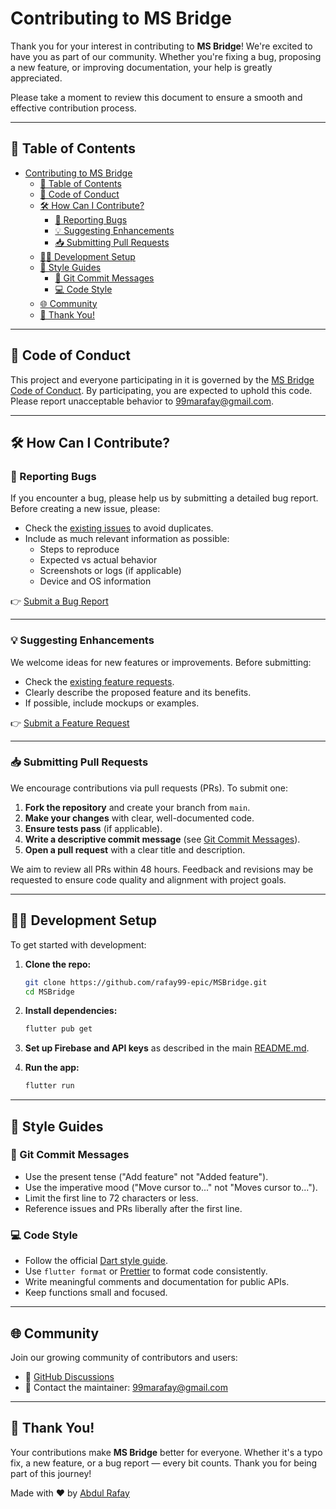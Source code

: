 


#  Contributing to MS Bridge

Thank you for your interest in contributing to **MS Bridge**! We're excited to have you as part of our community. Whether you're fixing a bug, proposing a new feature, or improving documentation, your help is greatly appreciated.

Please take a moment to review this document to ensure a smooth and effective contribution process.

---

## 📌 Table of Contents

- [Contributing to MS Bridge](#contributing-to-ms-bridge)
  - [📌 Table of Contents](#-table-of-contents)
  - [🧭 Code of Conduct](#-code-of-conduct)
  - [🛠 How Can I Contribute?](#-how-can-i-contribute)
    - [🐞 Reporting Bugs](#-reporting-bugs)
    - [💡 Suggesting Enhancements](#-suggesting-enhancements)
    - [📥 Submitting Pull Requests](#-submitting-pull-requests)
  - [🧑‍💻 Development Setup](#-development-setup)
  - [🎨 Style Guides](#-style-guides)
    - [📝 Git Commit Messages](#-git-commit-messages)
    - [💻 Code Style](#-code-style)
  - [🌐 Community](#-community)
  - [🙏 Thank You!](#-thank-you)

---

## 🧭 Code of Conduct

This project and everyone participating in it is governed by the [MS Bridge Code of Conduct](CODE_OF_CONDUCT.md). By participating, you are expected to uphold this code. Please report unacceptable behavior to [99marafay@gmail.com](mailto:99marafay@gmail.com).

---

## 🛠 How Can I Contribute?

### 🐞 Reporting Bugs

If you encounter a bug, please help us by submitting a detailed bug report. Before creating a new issue, please:

- Check the [existing issues](https://github.com/rafay99-epic/MSBridge/issues) to avoid duplicates.
- Include as much relevant information as possible:
  - Steps to reproduce
  - Expected vs actual behavior
  - Screenshots or logs (if applicable)
  - Device and OS information

👉 [Submit a Bug Report](https://github.com/rafay99-epic/MSBridge/issues/new?assignees=&labels=bug&template=bug_report.md)

---

### 💡 Suggesting Enhancements

We welcome ideas for new features or improvements. Before submitting:

- Check the [existing feature requests](https://github.com/rafay99-epic/MSBridge/issues).
- Clearly describe the proposed feature and its benefits.
- If possible, include mockups or examples.

👉 [Submit a Feature Request](https://github.com/rafay99-epic/MSBridge/issues/new?assignees=&labels=enhancement&template=feature_request.md)

---

### 📥 Submitting Pull Requests

We encourage contributions via pull requests (PRs). To submit one:

1. **Fork the repository** and create your branch from `main`.
2. **Make your changes** with clear, well-documented code.
3. **Ensure tests pass** (if applicable).
4. **Write a descriptive commit message** (see [Git Commit Messages](#git-commit-messages)).
5. **Open a pull request** with a clear title and description.

We aim to review all PRs within 48 hours. Feedback and revisions may be requested to ensure code quality and alignment with project goals.

---

## 🧑‍💻 Development Setup

To get started with development:

1. **Clone the repo:**

   ```bash
   git clone https://github.com/rafay99-epic/MSBridge.git
   cd MSBridge
   ```

2. **Install dependencies:**

   ```bash
   flutter pub get
   ```

3. **Set up Firebase and API keys** as described in the main [README.md](README.md).

4. **Run the app:**

   ```bash
   flutter run
   ```

---

## 🎨 Style Guides

### 📝 Git Commit Messages

- Use the present tense ("Add feature" not "Added feature").
- Use the imperative mood ("Move cursor to..." not "Moves cursor to...").
- Limit the first line to 72 characters or less.
- Reference issues and PRs liberally after the first line.

### 💻 Code Style

- Follow the official [Dart style guide](https://dart.dev/guides/language/effective-dart/style).
- Use `flutter format` or [Prettier](https://prettier.io/) to format code consistently.
- Write meaningful comments and documentation for public APIs.
- Keep functions small and focused.

---

## 🌐 Community

Join our growing community of contributors and users:

- 💬 [GitHub Discussions](https://github.com/rafay99-epic/MSBridge/discussions)
- 📧 Contact the maintainer: [99marafay@gmail.com](mailto:99marafay@gmail.com)

---

## 🙏 Thank You!

Your contributions make **MS Bridge** better for everyone. Whether it's a typo fix, a new feature, or a bug report — every bit counts. Thank you for being part of this journey!

Made with ❤️ by [Abdul Rafay](https://rafay99.com)

